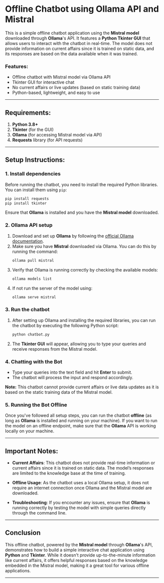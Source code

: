 
# Offline Chatbot using Ollama API and Mistral

This is a simple offline chatbot application using the **Mistral model** downloaded through **Ollama**'s API. It features a **Python Tkinter GUI** that allows users to interact with the chatbot in real-time. The model does not provide information on current affairs since it is trained on static data, and its responses are based on the data available when it was trained.

### Features:
- Offline chatbot with Mistral model via Ollama API
- Tkinter GUI for interactive chat
- No current affairs or live updates (based on static training data)
- Python-based, lightweight, and easy to use

---

## Requirements:

1. **Python 3.8+**
2. **Tkinter** (for the GUI)
3. **Ollama** (for accessing Mistral model via API)
4. **Requests** library (for API requests)

---

## Setup Instructions:

### 1. Install dependencies

Before running the chatbot, you need to install the required Python libraries. You can install them using `pip`:

```bash
pip install requests
pip install tkinter
```

Ensure that **Ollama** is installed and you have the **Mistral model** downloaded.

### 2. Ollama API setup

1. Download and set up **Ollama** by following the [official Ollama documentation](https://ollama.com/).
2. Make sure you have **Mistral** downloaded via Ollama. You can do this by running the command:
   ```bash
   ollama pull mistral
   ```
3. Verify that Ollama is running correctly by checking the available models:
   ```bash
   ollama models list
   ```
4. If not run the server of the model using:
   ```bash
   ollama serve mistral
   ```

### 3. Run the chatbot

1. After setting up Ollama and installing the required libraries, you can run the chatbot by executing the following Python script:

   ```bash
   python chatbot.py
   ```

2. The **Tkinter GUI** will appear, allowing you to type your queries and receive responses from the Mistral model.

### 4. Chatting with the Bot

- Type your queries into the text field and hit **Enter** to submit.
- The chatbot will process the input and respond accordingly.

**Note:** This chatbot cannot provide current affairs or live data updates as it is based on the static training data of the Mistral model.
### 5. Running the Bot Offline
Once you've followed all setup steps, you can run the chatbot **offline** (as long as **Ollama** is installed and running on your machine). If you want to run the model on an offline endpoint, make sure that the **Ollama** API is working locally on your machine.

---

## Important Notes:

- **Current Affairs**: This chatbot does not provide real-time information or current affairs since it is trained on static data. The model’s responses are limited to the knowledge base at the time of training.
  
- **Offline Usage**: As the chatbot uses a local Ollama setup, it does not require an internet connection once Ollama and the Mistral model are downloaded.

- **Troubleshooting**: If you encounter any issues, ensure that **Ollama** is running correctly by testing the model with simple queries directly through the command line.

---

## Conclusion

This offline chatbot, powered by the **Mistral model** through **Ollama**'s API, demonstrates how to build a simple interactive chat application using **Python** and **Tkinter**. While it doesn't provide up-to-the-minute information like current affairs, it offers helpful responses based on the knowledge embedded in the Mistral model, making it a great tool for various offline applications.

---

